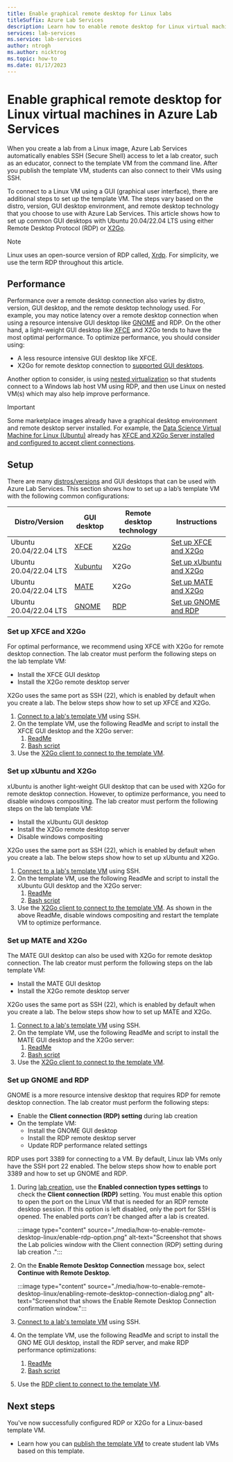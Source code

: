```yaml
---
title: Enable graphical remote desktop for Linux labs
titleSuffix: Azure Lab Services
description: Learn how to enable remote desktop for Linux virtual machines in a lab in Azure Lab Services.  
services: lab-services
ms.service: lab-services
author: ntrogh
ms.author: nicktrog
ms.topic: how-to
ms.date: 01/17/2023
---
```


# Enable graphical remote desktop for Linux virtual machines in Azure Lab Services

When you create a lab from a Linux image, Azure Lab Services automatically enables SSH (Secure Shell) access to let a lab creator, such as an educator, connect to the template VM from the command line.  After you publish the template VM, students can also connect to their VMs using SSH.

To connect to a Linux VM using a GUI (graphical user interface), there are additional steps to set up the template VM.  The steps vary based on the distro, version, GUI desktop environment, and remote desktop technology that you choose to use with Azure Lab Services.  This article shows how to set up common GUI desktops with Ubuntu 20.04/22.04 LTS using either Remote Desktop Protocol (RDP) or [X2Go](https://wiki.x2go.org/doku.php/doc:newtox2go).

> [!NOTE]
> Linux uses an open-source version of RDP called, [Xrdp](https://en.wikipedia.org/wiki/Xrdp). For simplicity, we use the term RDP throughout this article.

## Performance
Performance over a remote desktop connection also varies by distro, version, GUI desktop, and the remote desktop technology used.  For example, you may notice latency over a remote desktop connection when using a resource intensive GUI desktop like [GNOME](https://www.gnome.org/) and RDP.  On the other hand, a light-weight GUI desktop like [XFCE](https://www.xfce.org/) and X2Go tends to have the most optimal performance.  To optimize performance, you should consider using:
- A less resource intensive GUI desktop like XFCE.
- X2Go for remote desktop connection to [supported GUI desktops](https://wiki.x2go.org/doku.php/doc:de-compat).

Another option to consider, is using [nested virtualization](concept-nested-virtualization-template-vm.md) so that students connect to a Windows lab host VM using RDP, and then use Linux on nested VM(s) which may also help improve performance.

> [!IMPORTANT]
> Some marketplace images already have a graphical desktop environment and remote desktop server installed. For example, the [Data Science Virtual Machine for Linux (Ubuntu)](https://azuremarketplace.microsoft.com/en-us/marketplace/apps?search=Data%20science%20Virtual%20machine&page=1&filters=microsoft%3Blinux) already has [XFCE and X2Go Server installed and configured to accept client connections](../machine-learning/data-science-virtual-machine/dsvm-ubuntu-intro.md#x2go).

## Setup

There are many [distros/versions](how-to-configure-auto-shutdown-lab-plans.md#supported-linux-distributions-for-automatic-shutdown) and GUI desktops that can be used with Azure Lab Services.  This section shows how to set up a lab’s template VM with the following common configurations:

|Distro/Version  |GUI desktop   |Remote desktop technology | Instructions
|----------|-----------|------------|------------|
|Ubuntu 20.04/22.04 LTS    |[XFCE](https://www.xfce.org/)    |[X2Go](https://wiki.x2go.org/doku.php/doc:newtox2go)    | [Set up XFCE and X2Go](how-to-enable-remote-desktop-linux.md#set-up-xfce-and-x2go)
|Ubuntu 20.04/22.04 LTS    |[Xubuntu](https://xubuntu.org/)    |X2Go    | [Set up xUbuntu and X2Go](how-to-enable-remote-desktop-linux.md#set-up-xubuntu-and-x2go)
|Ubuntu 20.04/22.04 LTS    |[MATE](https://mate-desktop.org/)    |X2Go    | [Set up MATE and X2Go](how-to-enable-remote-desktop-linux.md#set-up-mate-and-x2go)
|Ubuntu 20.04/22.04 LTS    |[GNOME](https://www.gnome.org/)    |[RDP](https://en.wikipedia.org/wiki/Xrdp)    | [Set up GNOME and RDP](how-to-enable-remote-desktop-linux.md#set-up-gnome-and-rdp)

### Set up XFCE and X2Go

For optimal performance, we recommend using XFCE with X2Go for remote desktop connection.  The lab creator must perform the following steps on the lab template VM:
- Install the XFCE GUI desktop
- Install the X2Go remote desktop server

X2Go uses the same port as SSH (22), which is enabled by default when you create a lab.  The below steps show how to set up XFCE and X2Go.

1. [Connect to a lab's template VM](how-to-create-manage-template.md#update-a-template-vm) using SSH.
1. On the template VM, use the following ReadMe and script to install the XFCE GUI desktop and the X2Go server:
    1. [ReadMe](https://aka.ms/azlabs/scripts/LinuxDesktop-Xfce)
    1. [Bash script](https://aka.ms/azlabs/scripts/LinuxDesktop-Xfce/x2go-xfce4.sh)
1.  Use the [X2Go client to connect to the template VM](lab-services/connect-virtual-machine-linux-x2go.md).

### Set up xUbuntu and X2Go

xUbuntu is another light-weight GUI desktop that can be used with X2Go for remote desktop connection.  However, to optimize performance, you need to disable windows compositing.  The lab creator must perform the following steps on the lab template VM:
- Install the xUbuntu GUI desktop
- Install the X2Go remote desktop server
- Disable windows compositing

X2Go uses the same port as SSH (22), which is enabled by default when you create a lab.  The below steps show how to set up xUbuntu and X2Go.

1. [Connect to a lab's template VM](how-to-create-manage-template.md#update-a-template-vm) using SSH.
1. On the template VM, use the following ReadMe and script to install the xUbuntu GUI desktop and the X2Go server:
    1. [ReadMe](https://aka.ms/azlabs/scripts/LinuxDesktop-Xfce)
    1. [Bash script](https://aka.ms/azlabs/scripts/LinuxDesktop-Xfce/x2go-xubuntu.sh)
1.  Use the [X2Go client to connect to the template VM](connect-virtual-machine-linux-x2go.md).  As shown in the above ReadMe, disable windows compositing and restart the template VM to optimize performance.

### Set up MATE and X2Go

The MATE GUI desktop can also be used with X2Go for remote desktop connection.  The lab creator must perform the following steps on the lab template VM:
- Install the MATE GUI desktop
- Install the X2Go remote desktop server

X2Go uses the same port as SSH (22), which is enabled by default when you create a lab.   The below steps show how to set up MATE and X2Go.

1.	[Connect to a lab's template VM](how-to-create-manage-template.md#update-a-template-vm) using SSH.
1.	On the template VM, use the following ReadMe and script to install the MATE GUI desktop and the X2Go server:
    1. [ReadMe](https://aka.ms/azlabs/scripts/LinuxDesktop-GnomeMate)
    1. [Bash script](https://aka.ms/azlabs/scripts/LinuxDesktop-GnomeMate/x2go-mate.sh)
1.	Use the [X2Go client to connect to the template VM](connect-virtual-machine-linux-x2go.md). 

### Set up GNOME and RDP

GNOME is a more resource intensive desktop that requires RDP for remote desktop connection.  The lab creator must perform the following steps:

- Enable the **Client connection (RDP) setting** during lab creation
- On the template VM:
    - Install the GNOME GUI desktop
    - Install the RDP remote desktop server
    - Update RDP performance related settings

RDP uses port 3389 for connecting to a VM. By default, Linux lab VMs only have the SSH port 22 enabled.  The below steps show how to enable port 3389 and how to set up GNOME and RDP.

1. During [lab creation](quick-create-connect-lab.md#create-a-lab), use the **Enabled connection types settings** to check the **Client connection (RDP)** setting.  You must enable this option to open the port on the Linux VM that is needed for an RDP remote desktop session.  If this option is left disabled, only the port for SSH is opened.  The enabled ports *can’t* be changed after a lab is created.

     :::image type="content" source="./media/how-to-enable-remote-desktop-linux/enable-rdp-option.png" alt-text="Screenshot that shows the Lab policies window with the Client connection (RDP) setting during lab creation .":::

1. On the **Enable Remote Desktop Connection** message box, select **Continue with Remote Desktop**.

    :::image type="content" source="./media/how-to-enable-remote-desktop-linux/enabling-remote-desktop-connection-dialog.png" alt-text="Screenshot that shows the Enable Remote Desktop Connection confirmation window.":::

1. [Connect to a lab's template VM](how-to-create-manage-template.md#update-a-template-vm) using SSH.

1. On the template VM, use the following ReadMe and script to install the GNO ME GUI desktop, install the RDP server, and make RDP performance optimizations:
    1. [ReadMe](https://aka.ms/azlabs/scripts/LinuxDesktop-GnomeMate)
    1. [Bash script](https://aka.ms/azlabs/scripts/LinuxDesktop-GnomeMate/xrdp-gnome.sh)

1. Use the [RDP client to connect to the template VM](connect-virtual-machine.md#connect-to-a-linux-lab-vm-using-rdp).

## Next steps

You've now successfully configured RDP or X2Go for a Linux-based template VM.

- Learn how you can [publish the template VM](how-to-create-manage-template.md#publish-the-template-vm) to create student lab VMs based on this template.
